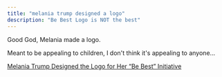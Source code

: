 ```yaml
---
title: "melania trump designed a logo"
description: "Be Best Logo is NOT the best"
---
```


Good God, Melania made a logo.

Meant to be appealing to children, I don't think it's appealing to anyone...


<a href="https://hyperallergic.com/441833/melania-trump-designed-the-logo-for-her-be-best-initiative/">Melania Trump Designed the Logo for Her “Be Best” Initiative</a>


